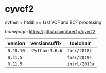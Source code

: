 # cyvcf2

cython + htslib == fast VCF and BCF processing

*homepage*: <https://github.com/brentp/cyvcf2>

version | versionsuffix | toolchain
--------|---------------|----------
``0.10.10`` | ``-Python-3.6.6`` | ``foss/2018b``
``0.11.5`` |  | ``foss/2019a``
``0.11.5`` |  | ``intel/2019a``
